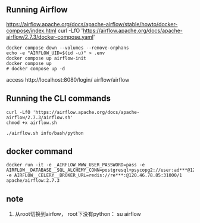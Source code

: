 ## Running Airflow
https://airflow.apache.org/docs/apache-airflow/stable/howto/docker-compose/index.html
curl -LfO 'https://airflow.apache.org/docs/apache-airflow/2.7.3/docker-compose.yaml'
```shell
docker compose down --volumes --remove-orphans
echo -e "AIRFLOW_UID=$(id -u)" > .env
docker compose up airflow-init
docker compose up
# docker compose up -d
```
access  http://localhost:8080/login/
airflow/airflow

## Running the CLI commands
```
curl -LfO 'https://airflow.apache.org/docs/apache-airflow/2.7.3/airflow.sh'
chmod +x airflow.sh

./airflow.sh info/bash/python
```

## docker command
```shell
docker run -it -e _AIRFLOW_WWW_USER_PASSWORD=pass -e AIRFLOW__DATABASE__SQL_ALCHEMY_CONN=postgresql+psycopg2://user:ad***@120.46.78.85:30012/airflow -e AIRFLOW__CELERY__BROKER_URL=redis://re***:@120.46.78.85:31000/1 apache/airflow:2.7.3
```

## note
1. 从root切换到airfow， root下没有python： su airflow